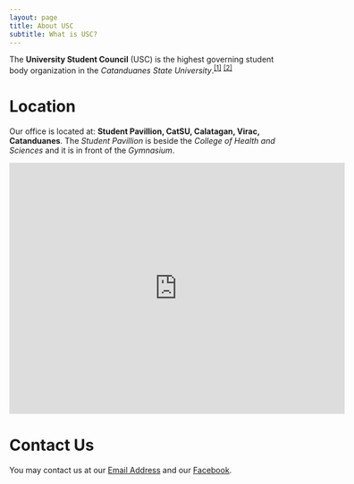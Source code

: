 ```yaml
---
layout: page
title: About USC
subtitle: What is USC?
---
```


The **University Student Council** (USC) is the highest governing student body organization in the *Catanduanes State University*.<sup>[[1]](https://www.catanduanesstateu.edu.ph/)</sup> <sup>[[2]](https://www.wikiwand.com/en/Catanduanes_State_University)</sup>

# Location
Our office is located at: __Student Pavillion, CatSU, Calatagan, Virac, Catanduanes__.
The *Student Pavillion* is beside the *College of Health and Sciences* and it is in front of the *Gymnasium*.

<iframe src="https://www.google.com/maps/embed?pb=!1m18!1m12!1m3!1d261.95698931234546!2d124.21077790719542!3d13.583006900000004!2m3!1f0!2f0!3f0!3m2!1i1024!2i768!4f13.1!3m3!1m2!1s0x33a016ef9a06e9a9%3A0xeacd817b484fb300!2sCSC%20Main%20Entrance%20Rd%2C%20Virac%2C%20Catanduanes!5e1!3m2!1sen!2sph!4v1685523959187!5m2!1sen!2sph" width="600" height="450" style="border:0;" allowfullscreen="1" loading="lazy" referrerpolicy="no-referrer-when-downgrade"></iframe>


# Contact Us
You may contact us at our [Email Address](mailto:catsufedstudentcouncil@gmail.com) and our [Facebook](www.facebook.com/catsufcsc).